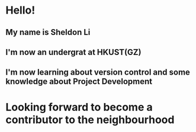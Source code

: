 # Hello!
## My name is **Sheldon Li**

## I'm now an undergrat at HKUST(GZ)

## I'm now learning about version control and some knowledge about Project Development

# Looking forward to become a contributor to the neighbourhood


